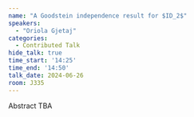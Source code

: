 ```yaml
---
name: "A Goodstein independence result for $ID_2$"
speakers:
  - "Oriola Gjetaj"
categories:
  - Contributed Talk
hide_talk: true
time_start: '14:25'
time_end: '14:50'
talk_date: 2024-06-26
room: J335
---
```


Abstract TBA
